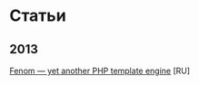 Статьи
======

## 2013

[Fenom — yet another PHP template engine](http://habrahabr.ru/post/169525/) [RU]
